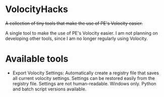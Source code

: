 # VolocityHacks
~~A collection of tiny tools that make the use of PE's Volocity easier.~~

A single tool to make the use of PE's Volocity easier. I am not planning on developing other tools, since I am no longer regularly using Volocity.

# Available tools

- Export Volocity Settings: 
  Automatically create a registry file that saves all current volocity settings.
  Settings can be restored easily from the registry file.
  Settings are not human-readable.
  Windows only. Python and batch script versions available.
